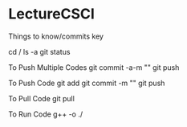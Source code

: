 # LectureCSCI

Things to know/commits key

cd <file Name>/
ls -a
git status

To Push Multiple Codes
git commit -a-m "<commit message>"
git push

To Push Code
git add <file name>
git commit -m "<commit message>"
git push

To Pull Code
git pull <Repository URL>

To Run Code
g++ <file name> -o <file output name>
./<file output name>
